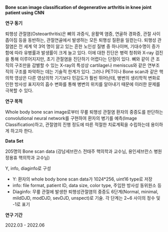 **Bone scan image classification of degenerative arthritis in knee joint patient using CNN**

**연구 동기**

퇴행성 관절염(Osteoarthritis)은 뼈의 과증식, 윤활액 염증, 연골하 경화증, 관절 사이 좁아짐 등을 동반하는, 관절연골에서 발생하는 모든 퇴행성 질환을 일컫는다.
퇴행성 관절염은 전 세계 약 3억 명이 앓고 있는 흔한 노인성 질병 중 하나이며, 기대수명이 증가함에 따라 유병률과 발생률이 크게 늘고 있다.
이에 대한 진단은 병력 청취와 X-ray 검진을 통해 이루어지지만, 초기 관절염을 진단하기 어렵다는 단점이 있다.
뼈와 같이 큰 조직의 구조만을 감별할 수 있는 X-ray의 특성상 cartilage나 meniscus와 같은 연부조직의 구조를 파악하는 데는 기술적 한계가 있다.
그러나 PET이나 Bone scan과 같은 핵의학 영상은 다른 영상의학 기기보다 민감도가 훨씬 뛰어난데,
병변의 생리학적 변화로 인한 방사성 표지자의 흡수 변화를 통해 병변의 위치를 알아내기 때문에 이러한 문제를 극복할 수 있다.


**연구 목적**

Whole body bone scan image로부터 무릎 퇴행성 관절염 환자의 중증도를 판단하는 convolutional neural network를 구현하여 환자의 병기를 예측(Image Classification)하고,
관절염의 진행 정도에 따른 적절한 치료계획을 수립하는데 용이하게 하고자 한다.


**Data Set**

205명의 Bone scan data (강남세브란스 전태주 핵의학과 교수님, 용인세브란스 병원 정용휴 핵의학과 교수님)

Y, info, diaginfo로 구성
 - Y: 환자의 whole body bone scan data가 1024*256, uint16 type로 저장
 - info: file format, patient ID, data size, color type, 주입한 방사성 동위원소 등
 - Diaginfo: 무릎 관절에 발생한 퇴행성관절염의 중증도 6단계(Normal, minimal, mildDJD, modDJD, sevDJD, unspect)로 기술. 각 단계는 2~6 사이의 정수 및 -1로 표기

**연구 기간**

2022.03 - 2022.06
